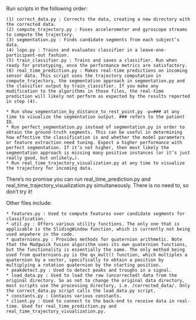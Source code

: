 Run scripts in the following order:

	(1) correct_data.py : Corrects the data, creating a new directory with the corrected data.
	(2) compute_trajectory.py : Fuses accelerometer and gyroscope streams to compute the trajectory.
	(3) segmentation.py : Finds candidate segments from each subject’s data.
	(4) lopo.py : Trains and evaluates classifier in a leave-one-participant-out fashion.
	(5) train_classifier.py : Trains and saves a classifier. Run when ready for prototyping, once the performance metrics are satisfactory.
	(6) real_time_prediction.py : Makes real-time predictions on incoming sensor data. This script uses the trajectory computation in compute_trajectory, the segmentation approach in segmentation.py and the classifier output by train_classifier. If you make any modification to the algorithms in those files, the real-time prediction will likely not perform as expected by the results reported in step (4).

	* Run show_segmentation_by_distance_to_rest_point.py -p=### at any time to visualize the segmentation output. ### refers to the patient ID.
	* Run perfect_segmentation.py instead of segmentation.py in order to obtain the ground-truth segments. This can be useful in determining how effective the classification is and whether the model parameters or feature extraction need tuning. Expect a higher performance with perfect segmentation. If it’s not higher, then most likely the segmentation approach is missing many positive instances (or it’s just really good, but unlikely…).
	* Run real_time_trajectory_visualization.py at any time to visualize the trajectory for incoming data.

There’s no promise you can run real_time_prediction.py and real_time_trajectory_visualization.py simultaneously. There is no need to, so don’t try it!

Other files include:

	* features.py : Used to compute features over candidate segments for classification.
	* util.py : Offers various utility functions. The only one that is applicable is the SlidingWindow function, which is currently not being used anywhere in the code.
	* quaternions.py : Provides methods for quaternion arithmetic. Note that the Madgwick fusion algorithm uses its own quaternion functions, but the functionality is essentially the same. The only method being used from quaternions.py is the qv_mult() function, which multiples a quaternion by a vector, specifically to obtain a position by multiplying a rotation quaternion by the starting position.
	* peakdetect.py : Used to detect peaks and troughs in a signal.
	* load_data.py : Used to load the raw (uncorrected) data from the original directory. So as not to change the original data directory, most scripts use the processing directory, i.e. /corrected_data/. Only the correct_data.py script calls the load_data.py script.
	* constants.py : Contains various constants.
	* client.py : Used to connect to the back-end to receive data in real-time. Used for real_time_prediction.py and real_time_trajectory_visualization.py.